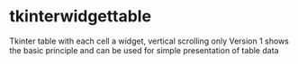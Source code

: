 # tkinterwidgettable
Tkinter table with each cell a widget, vertical scrolling only
Version 1 shows the basic principle and can be used for simple
presentation of table data